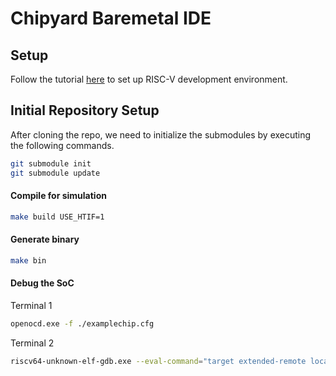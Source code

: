# Chipyard Baremetal IDE

## Setup

Follow the tutorial [here](https://notes.tk233.xyz/chipyard-soc-fpga/setting-up-riscv-toolchain) to set up RISC-V development environment.

## Initial Repository Setup

After cloning the repo, we need to initialize the submodules by executing the following commands.

```bash
git submodule init
git submodule update
```

#### Compile for simulation

```bash
make build USE_HTIF=1
```

#### Generate binary

```bash
make bin
```

#### Debug the SoC

Terminal 1

```bash
openocd.exe -f ./examplechip.cfg
```

Terminal 2

```bash
riscv64-unknown-elf-gdb.exe --eval-command="target extended-remote localhost:3333"
```
